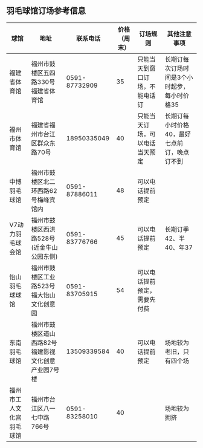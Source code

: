## 羽毛球馆订场参考信息

| 球馆                     | 地址                                                | 联系电话      | 价格（周末） | 订场规则                       | 其他注意事项                                  |
| ------------------------ | --------------------------------------------------- | ------------- | ------------ | ------------------------------ | --------------------------------------------- |
| 福建省体育馆             | 福州市鼓楼区五四路330号福建省体育馆                 | 0591-87732909 | 35           | 只能当天到窗口订场，不能电话订 | 长期订每次订场时间是3个小时起步，每小时价格35 |
| 福州市体育馆             | 福建省福州市台江区群众东路70号                      | 18950335049   | 40           | 只能当天订场，可以电话当天预定 | 长期订每小时价格40，最好七点前订，晚点订不到  |
| 中博羽毛球馆             | 福州市鼓楼区北二环西路62号梅峰宾馆内                | 0591-87886011 | 48           | 可以电话提前预定               |                                               |
| V7动力羽毛球会馆         | 福州市鼓楼区西洪路528号(近金牛山公园东侧)           | 0591-83776766 | 45           | 可以电话提前预定               | 长期订季42、半40、年37                        |
| 怡山羽毛球球馆           | 福州市鼓楼区工业路523号福大怡山文化创意园           | 0591-83705915 | 54           | 可以电话提前预定，需要先付费   |                                               |
| 东南羽毛球馆             | 福州市鼓楼区道山西路82号福建影视文化创意产业园7号楼 | 13509339584   | 40           | 可以电话提前预定               | 场地较为老旧，只有四个场                      |
| 福州市工人文化宫羽毛球馆 | 福州市台江区八一七中路766号                         | 0591-83258010 | 40           |                                | 场地较为拥挤                                  |

